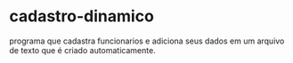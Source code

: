 # cadastro-dinamico
programa que cadastra funcionarios
e adiciona seus dados em um arquivo
de texto que é criado automaticamente. 